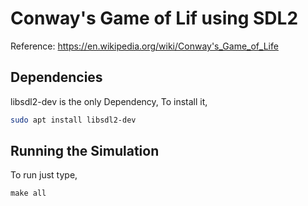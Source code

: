 
# Conway's Game of Lif using SDL2

Reference: https://en.wikipedia.org/wiki/Conway's_Game_of_Life



## Dependencies

libsdl2-dev is the only Dependency, To install it,

```bash
sudo apt install libsdl2-dev
```
    
## Running the Simulation

To run just type, 

```
make all
```